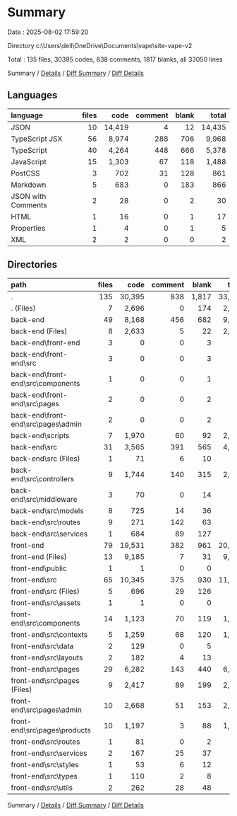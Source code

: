 # Summary

Date : 2025-08-02 17:59:20

Directory c:\\Users\\dell\\OneDrive\\Documents\\vape\\site-vape-v2

Total : 135 files,  30395 codes, 838 comments, 1817 blanks, all 33050 lines

Summary / [Details](details.md) / [Diff Summary](diff.md) / [Diff Details](diff-details.md)

## Languages
| language | files | code | comment | blank | total |
| :--- | ---: | ---: | ---: | ---: | ---: |
| JSON | 10 | 14,419 | 4 | 12 | 14,435 |
| TypeScript JSX | 56 | 8,974 | 288 | 706 | 9,968 |
| TypeScript | 40 | 4,264 | 448 | 666 | 5,378 |
| JavaScript | 15 | 1,303 | 67 | 118 | 1,488 |
| PostCSS | 3 | 702 | 31 | 128 | 861 |
| Markdown | 5 | 683 | 0 | 183 | 866 |
| JSON with Comments | 2 | 28 | 0 | 2 | 30 |
| HTML | 1 | 16 | 0 | 1 | 17 |
| Properties | 1 | 4 | 0 | 1 | 5 |
| XML | 2 | 2 | 0 | 0 | 2 |

## Directories
| path | files | code | comment | blank | total |
| :--- | ---: | ---: | ---: | ---: | ---: |
| . | 135 | 30,395 | 838 | 1,817 | 33,050 |
| . (Files) | 7 | 2,696 | 0 | 174 | 2,870 |
| back-end | 49 | 8,168 | 456 | 682 | 9,306 |
| back-end (Files) | 8 | 2,633 | 5 | 22 | 2,660 |
| back-end\\front-end | 3 | 0 | 0 | 3 | 3 |
| back-end\\front-end\\src | 3 | 0 | 0 | 3 | 3 |
| back-end\\front-end\\src\\components | 1 | 0 | 0 | 1 | 1 |
| back-end\\front-end\\src\\pages | 2 | 0 | 0 | 2 | 2 |
| back-end\\front-end\\src\\pages\\admin | 2 | 0 | 0 | 2 | 2 |
| back-end\\scripts | 7 | 1,970 | 60 | 92 | 2,122 |
| back-end\\src | 31 | 3,565 | 391 | 565 | 4,521 |
| back-end\\src (Files) | 1 | 71 | 6 | 10 | 87 |
| back-end\\src\\controllers | 9 | 1,744 | 140 | 315 | 2,199 |
| back-end\\src\\middleware | 3 | 70 | 0 | 14 | 84 |
| back-end\\src\\models | 8 | 725 | 14 | 36 | 775 |
| back-end\\src\\routes | 9 | 271 | 142 | 63 | 476 |
| back-end\\src\\services | 1 | 684 | 89 | 127 | 900 |
| front-end | 79 | 19,531 | 382 | 961 | 20,874 |
| front-end (Files) | 13 | 9,185 | 7 | 31 | 9,223 |
| front-end\\public | 1 | 1 | 0 | 0 | 1 |
| front-end\\src | 65 | 10,345 | 375 | 930 | 11,650 |
| front-end\\src (Files) | 5 | 696 | 29 | 126 | 851 |
| front-end\\src\\assets | 1 | 1 | 0 | 0 | 1 |
| front-end\\src\\components | 14 | 1,123 | 70 | 119 | 1,312 |
| front-end\\src\\contexts | 5 | 1,259 | 68 | 120 | 1,447 |
| front-end\\src\\data | 2 | 129 | 0 | 5 | 134 |
| front-end\\src\\layouts | 2 | 182 | 4 | 13 | 199 |
| front-end\\src\\pages | 29 | 6,282 | 143 | 440 | 6,865 |
| front-end\\src\\pages (Files) | 9 | 2,417 | 89 | 199 | 2,705 |
| front-end\\src\\pages\\admin | 10 | 2,668 | 51 | 153 | 2,872 |
| front-end\\src\\pages\\products | 10 | 1,197 | 3 | 88 | 1,288 |
| front-end\\src\\routes | 1 | 81 | 0 | 2 | 83 |
| front-end\\src\\services | 2 | 167 | 25 | 37 | 229 |
| front-end\\src\\styles | 1 | 53 | 6 | 12 | 71 |
| front-end\\src\\types | 1 | 110 | 2 | 8 | 120 |
| front-end\\src\\utils | 2 | 262 | 28 | 48 | 338 |

Summary / [Details](details.md) / [Diff Summary](diff.md) / [Diff Details](diff-details.md)